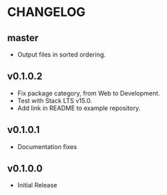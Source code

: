 # CHANGELOG

## master

* Output files in sorted ordering.

## v0.1.0.2

* Fix package category, from Web to Development.
* Test with Stack LTS v15.0.
* Add link in README to example repository.

## v0.1.0.1

* Documentation fixes


## v0.1.0.0

* Initial Release
